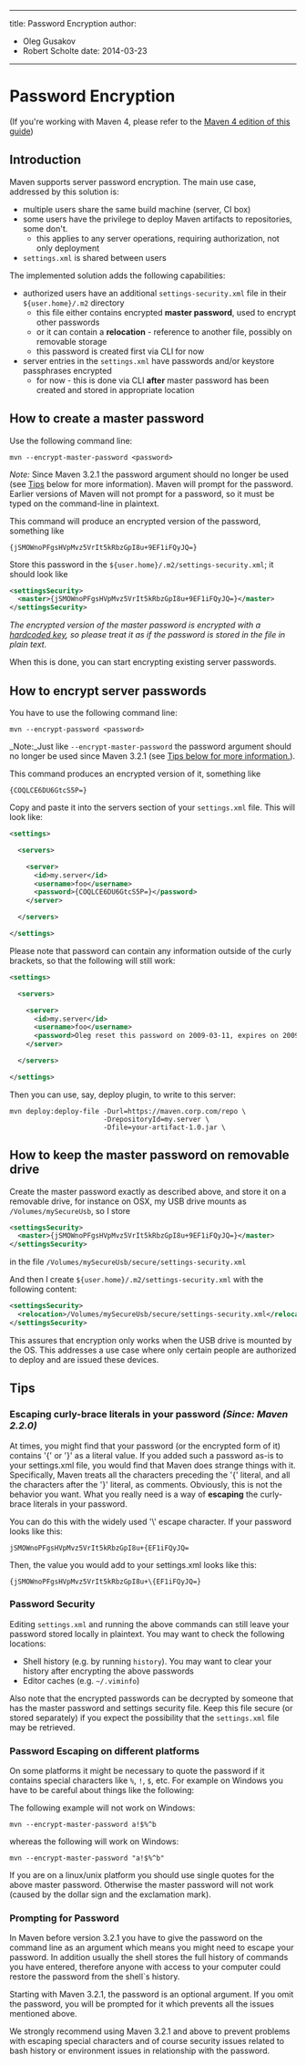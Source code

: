 ---

title: Password Encryption
author: 
- Oleg Gusakov
- Robert Scholte
date: 2014-03-23
----------------

<!--
Licensed to the Apache Software Foundation (ASF) under one
or more contributor license agreements.  See the NOTICE file
distributed with this work for additional information
regarding copyright ownership.  The ASF licenses this file
to you under the Apache License, Version 2.0 (the
"License"); you may not use this file except in compliance
with the License.  You may obtain a copy of the License at

http://www.apache.org/licenses/LICENSE-2.0

Unless required by applicable law or agreed to in writing,
software distributed under the License is distributed on an
"AS IS" BASIS, WITHOUT WARRANTIES OR CONDITIONS OF ANY
KIND, either express or implied.  See the License for the
specific language governing permissions and limitations
under the License.
-->

# <a id="Password_Encryption"></a>Password Encryption

\(If you&apos;re working with Maven 4, please refer to the [Maven 4 edition of this guide](./guide-encryption-4.html)\)

<!-- MACRO{toc|section=0|fromDepth=2|toDepth=3} -->

## Introduction

Maven supports server password encryption. The main use case, addressed by this solution is:

- multiple users share the same build machine \(server, CI box\)
- some users have the privilege to deploy Maven artifacts to repositories, some don&apos;t.
  - this applies to any server operations, requiring authorization, not only deployment
- `settings.xml` is shared between users

The implemented solution adds the following capabilities:

- authorized users have an additional `settings-security.xml` file in their `${user.home}/.m2` directory
  - this file either contains encrypted **master password**, used to encrypt other passwords
  - or it can contain a **relocation** - reference to another file, possibly on removable storage
  - this password is created first via CLI for now
- server entries in the `settings.xml` have passwords and/or keystore passphrases encrypted
  - for now - this is done via CLI **after** master password has been created and stored in appropriate location

## How to create a master password

Use the following command line:

```
mvn --encrypt-master-password <password>
```

_Note:_ Since Maven 3\.2\.1 the password argument should no longer be used \(see [Tips](#Tips) below for more information\). Maven will prompt for the password. Earlier versions of Maven will not prompt for a password, so it must be typed on the command-line in plaintext.

This command will produce an encrypted version of the password, something like

```
{jSMOWnoPFgsHVpMvz5VrIt5kRbzGpI8u+9EF1iFQyJQ=}
```

Store this password in the `${user.home}/.m2/settings-security.xml`; it should look like

```xml
<settingsSecurity>
  <master>{jSMOWnoPFgsHVpMvz5VrIt5kRbzGpI8u+9EF1iFQyJQ=}</master>
</settingsSecurity>
```

_The encrypted version of the master password is encrypted with a [hardcoded key](https://github.com/apache/maven/blob/fe25a2627c1dafeb44188dad9f45dfd5fe965a98/maven-embedder/src/main/java/org/apache/maven/cli/MavenCli.java#L856), so please treat it as if the password is stored in the file in plain text._

When this is done, you can start encrypting existing server passwords.

## How to encrypt server passwords

You have to use the following command line:

```
mvn --encrypt-password <password>
```

_Note:_Just like `--encrypt-master-password` the password argument should no longer be used since Maven 3\.2\.1 \(see [Tips below for more information.](#Tips)\).

This command produces an encrypted version of it, something like

```
{COQLCE6DU6GtcS5P=}
```

Copy and paste it into the servers section of your `settings.xml` file. This will look like:

```xml
<settings>

  <servers>

    <server>
      <id>my.server</id>
      <username>foo</username>
      <password>{COQLCE6DU6GtcS5P=}</password>
    </server>

  </servers>

</settings>
```

Please note that password can contain any information outside of the curly brackets, so that the following will still work:

```xml
<settings>

  <servers>

    <server>
      <id>my.server</id>
      <username>foo</username>
      <password>Oleg reset this password on 2009-03-11, expires on 2009-04-11 {COQLCE6DU6GtcS5P=}</password>
    </server>

  </servers>

</settings>
```

Then you can use, say, deploy plugin, to write to this server:

```
mvn deploy:deploy-file -Durl=https://maven.corp.com/repo \
                       -DrepositoryId=my.server \
                       -Dfile=your-artifact-1.0.jar \
```

## How to keep the master password on removable drive

Create the master password exactly as described above, and store it on a removable drive, for instance on OSX, my USB drive mounts as `/Volumes/mySecureUsb`, so I store

```xml
<settingsSecurity>
  <master>{jSMOWnoPFgsHVpMvz5VrIt5kRbzGpI8u+9EF1iFQyJQ=}</master>
</settingsSecurity>
```

in the file `/Volumes/mySecureUsb/secure/settings-security.xml`

And then I create `${user.home}/.m2/settings-security.xml` with the following content:

```xml
<settingsSecurity>
  <relocation>/Volumes/mySecureUsb/secure/settings-security.xml</relocation>
</settingsSecurity>
```

This assures that encryption only works when the USB drive is mounted by the OS. This addresses a use case where only certain people are authorized to deploy and are issued these devices.

## Tips

### Escaping curly-brace literals in your password _\(Since: Maven 2\.2\.0\)_

At times, you might find that your password \(or the encrypted form of it\) contains &apos;{&apos; or &apos;}&apos; as a literal value. If you added such a password as-is to your settings.xml file, you would find that Maven does strange things with it. Specifically, Maven treats all the characters preceding the &apos;{&apos; literal, and all the characters after the &apos;}&apos; literal, as comments. Obviously, this is not the behavior you want. What you really need is a way of **escaping** the curly-brace literals in your password.

You can do this with the widely used &apos;\\&apos; escape character. If your password looks like this:

```
jSMOWnoPFgsHVpMvz5VrIt5kRbzGpI8u+{EF1iFQyJQ=
```

Then, the value you would add to your settings.xml looks like this:

```
{jSMOWnoPFgsHVpMvz5VrIt5kRbzGpI8u+\{EF1iFQyJQ=}
```

### Password Security

Editing `settings.xml` and running the above commands can still leave your password stored locally in plaintext. You may want to check the following locations:

- Shell history \(e.g. by running `history`\). You may want to clear your history after encrypting the above passwords
- Editor caches \(e.g. `~/.viminfo`\)

Also note that the encrypted passwords can be decrypted by someone that has the master password and settings security file. Keep this file secure \(or stored separately\) if you expect the possibility that the `settings.xml` file may be retrieved.

### Password Escaping on different platforms

On some platforms it might be necessary to quote the password if it contains special characters like `%`, `!`, `$`, etc. For example on Windows you have to be careful about things like the following:

The following example will not work on Windows:

```
mvn --encrypt-master-password a!$%^b
```

whereas the following will work on Windows:

```
mvn --encrypt-master-password "a!$%^b"
```

If you are on a linux/unix platform you should use single quotes for the above master password. Otherwise the master password will not work \(caused by the dollar sign and the exclamation mark\).

### Prompting for Password

In Maven before version 3\.2\.1 you have to give the password on the command line as an argument which means you might need to escape your password. In addition usually the shell stores the full history of commands you have entered, therefore anyone with access to your computer could restore the password from the shell\`s history.

Starting with Maven 3\.2\.1, the password is an optional argument. If you omit the password, you will be prompted for it which prevents all the issues mentioned above.

We strongly recommend using Maven 3\.2\.1 and above to prevent problems with escaping special characters and of course security issues related to bash history or environment issues in relationship with the password.

